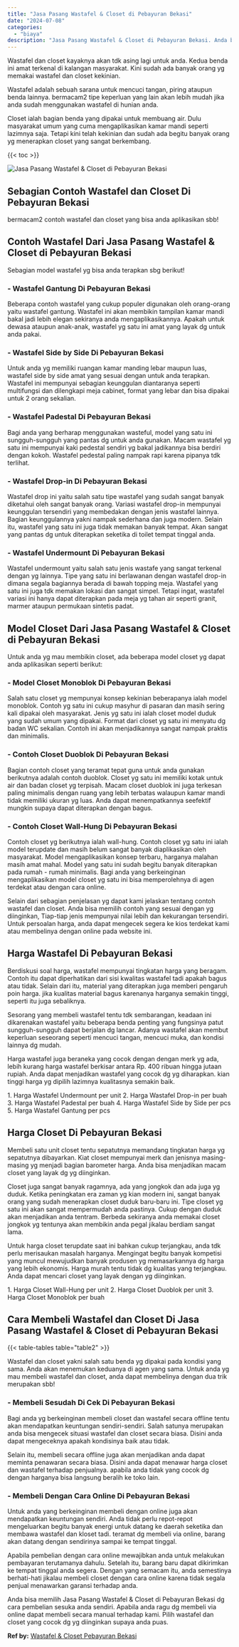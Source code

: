 ```yaml
---
title: "Jasa Pasang Wastafel & Closet di Pebayuran Bekasi"
date: "2024-07-08"
categories: 
  - "biaya"
description: "Jasa Pasang Wastafel & Closet di Pebayuran Bekasi. Anda bisa memilih Jasa Pasang Wastafel & Closet di Pebayuran Bekasi dg cara pembelian sesuka anda sendiri...."
---
```


Wastafel dan closet kayaknya akan tdk asing lagi untuk anda. Kedua benda ini amat terkenal di kalangan masyarakat. Kini sudah ada banyak orang yg memakai wastafel dan closet kekinian.

Wastafel adalah sebuah sarana untuk mencuci tangan, piring ataupun benda lainnya. bermacam2 tipe keperluan yang lain akan lebih mudah jika anda sudah menggunakan wastafel di hunian anda.

Closet ialah bagian benda yang dipakai untuk membuang air. Dulu masyarakat umum yang cuma mengaplikasikan kamar mandi seperti lazimnya saja. Tetapi kini telah kekinian dan sudah ada begitu banyak orang yg menerapkan closet yang sangat berkembang.

{{< toc >}}

![Jasa Pasang Wastafel & Closet di Pebayuran Bekasi](/images/wastafel-closet-murah43.png)

## Sebagian Contoh Wastafel dan Closet Di Pebayuran Bekasi

bermacam2 contoh wastafel dan closet yang bisa anda aplikasikan sbb!

## Contoh Wastafel Dari Jasa Pasang Wastafel & Closet di Pebayuran Bekasi

Sebagian model wastafel yg bisa anda terapkan sbg berikut!

### \- Wastafel Gantung Di Pebayuran Bekasi

Beberapa contoh wastafel yang cukup populer digunakan oleh orang-orang yaitu wastafel gantung. Wastafel ini akan membikin tampilan kamar mandi bakal jadi lebih elegan sekiranya anda mengaplikasikannya. Apakah untuk dewasa ataupun anak-anak, wastafel yg satu ini amat yang layak dg untuk anda pakai.

### \- Wastafel Side by Side Di Pebayuran Bekasi

Untuk anda yg memiliki ruangan kamar manding lebar maupun luas, wastafel side by side amat yang sesuai dengan untuk anda terapkan. Wastafel ini mempunyai sebagian keunggulan diantaranya seperti multifungsi dan dilengkapi meja cabinet, format yang lebar dan bisa dipakai untuk 2 orang sekalian.

### \- Wastafel Padestal Di Pebayuran Bekasi

Bagi anda yang berharap menggunakan wasteful, model yang satu ini sungguh-sungguh yang pantas dg untuk anda gunakan. Macam wastafel yg satu ini mempunyai kaki pedestal sendiri yg bakal jadikannya bisa berdiri dengan kokoh. Wastafel pedestal paling nampak rapi karena pipanya tdk terlihat.

### \- Wastafel Drop-in Di Pebayuran Bekasi

Wastafel drop ini yaitu salah satu tipe wastafel yang sudah sangat banyak diketahui oleh sangat banyak orang. Variasi wastafel drop-in mempunyai keunggulan tersendiri yang membedakan dengan jenis wastafel lainnya. Bagian keunggulannya yakni nampak sederhana dan juga modern. Selain itu, wastafel yang satu ini juga tidak memakan banyak tempat. Akan sangat yang pantas dg untuk diterapkan seketika di toilet tempat tinggal anda.

### \- Wastafel Undermount Di Pebayuran Bekasi

Wastafel undermount yaitu salah satu jenis wastafe yang sangat terkenal dengan yg lainnya. Tipe yang satu ini berlawanan dengan wastafel drop-in dimana segala bagiannya berada di bawah topping meja. Wastafel yang satu ini juga tdk memakan lokasi dan sangat simpel. Tetapi ingat, wastafel variasi ini hanya dapat diterapkan pada meja yg tahan air seperti granit, marmer ataupun permukaan sintetis padat.

## Model Closet Dari Jasa Pasang Wastafel & Closet di Pebayuran Bekasi

Untuk anda yg mau membikin closet, ada beberapa model closet yg dapat anda aplikasikan seperti berikut:

### \- Model Closet Monoblok Di Pebayuran Bekasi

Salah satu closet yg mempunyai konsep kekinian beberapanya ialah model monoblok. Contoh yg satu ini cukup masyhur di pasaran dan masih sering kali dipakai oleh masyarakat. Jenis yg satu ini ialah closet model duduk yang sudah umum yang dipakai. Format dari closet yg satu ini menyatu dg badan WC sekalian. Contoh ini akan menjadikannya sangat nampak praktis dan minimalis.

### \- Contoh Closet Duoblok Di Pebayuran Bekasi

Bagian contoh closet yang teramat tepat guna untuk anda gunakan berikutnya adalah contoh duoblok. Closet yg satu ini memiliki kotak untuk air dan badan closet yg terpisah. Macam closet duoblok ini juga terkesan paling minimalis dengan ruang yang lebih terbatas walaupun kamar mandi tidak memiliki ukuran yg luas. Anda dapat menempatkannya seefektif mungkin supaya dapat diterapkan dengan bagus.

### \- Contoh Closet Wall-Hung Di Pebayuran Bekasi

Contoh closet yg berikutnya ialah wall-hung. Contoh closet yg satu ini ialah model terupdate dan masih belum sangat banyak diaplikasikan oleh masyarakat. Model mengaplikasikan konsep terbaru, harganya malahan masih amat mahal. Model yang satu ini sudah begitu banyak diterapkan pada rumah - rumah minimalis. Bagi anda yang berkeinginan mengaplikasikan model closet yg satu ini bisa memperolehnya di agen terdekat atau dengan cara online.

Selain dari sebagian penjelasan yg dapat kami jelaskan tentang contoh wastafel dan closet. Anda bisa memilih contoh yang sesuai dengan yg diinginkan, Tiap-tiap jenis mempunyai nilai lebih dan kekurangan tersendiri. Untuk persoalan harga, anda dapat mengecek segera ke kios terdekat kami atau membelinya dengan online pada website ini.

## Harga Wastafel Di Pebayuran Bekasi

Berdiskusi soal harga, wastafel mempunyai tingkatan harga yang beragam. Contoh itu dapat diperhatikan dari sisi kwalitas wastafel tadi apakah bagus atau tidak. Selain dari itu, material yang diterapkan juga memberi pengaruh poin harga. jika kualitas material bagus karenanya harganya semakin tinggi, seperti itu juga sebaliknya.

Sesorang yang membeli wastafel tentu tdk sembarangan, keadaan ini dikarenakan wastafel yaitu beberapa benda penting yang fungsinya patut sungguh-sungguh dapat berjalan dg lancar. Adanya wastafel akan membut keperluan seseorang seperti mencuci tangan, mencuci muka, dan kondisi lainnya dg mudah.

Harga wastafel juga beraneka yang cocok dengan dengan merk yg ada, lebih kurang harga wastafel berkisar antara Rp. 400 ribuan hingga jutaan rupiah. Anda dapat menjadikan wastafel yang cocok dg yg diharapkan. kian tinggi harga yg dipilih lazimnya kualitasnya semakin baik.

1\. Harga Wastafel Undermount per unit 2. Harga Wastafel Drop-in per buah 3. Harga Wastafel Padestal per buah 4. Harga Wastafel Side by Side per pcs 5. Harga Wastafel Gantung per pcs

## Harga Closet Di Pebayuran Bekasi

Membeli satu unit closet tentu sepatutnya memandang tingkatan harga yg sepatutnya dibayarkan. Kiat closet mempunyai merk dan jenisnya masing-masing yg menjadi bagian barometer harga. Anda bisa menjadikan macam closet yang layak dg yg diinginkan.

Closet juga sangat banyak ragamnya, ada yang jongkok dan ada juga yg duduk. Ketika peningkatan era zaman yg kian modern ini, sangat banyak orang yang sudah menerapkan closet duduk baru-baru ini. Tipe closet yg satu ini akan sangat mempermudah anda pastinya. Cukup dengan duduk akan menjadikan anda tentram. Berbeda sekiranya anda memakai closet jongkok yg tentunya akan membikin anda pegal jikalau berdiam sangat lama.

Untuk harga closet terupdate saat ini bahkan cukup terjangkau, anda tdk perlu merisaukan masalah harganya. Mengingat begitu banyak kompetisi yang muncul mewujudkan banyak produsen yg memasarkannya dg harga yang lebih ekonomis. Harga murah tentu tidak dg kualitas yang terjangkau. Anda dapat mencari closet yang layak dengan yg diinginkan.

1\. Harga Closet Wall-Hung per unit 2. Harga Closet Duoblok per unit 3. Harga Closet Monoblok per buah

## Cara Membeli Wastafel dan Closet Di Jasa Pasang Wastafel & Closet di Pebayuran Bekasi

{{< table-tables table="table2" >}}

Wastafel dan closet yakni salah satu benda yg dipakai pada kondisi yang sama. Anda akan menemukan keduanya di agen yang sama. Untuk anda yg mau membeli wastafel dan closet, anda dapat membelinya dengan dua trik merupakan sbb!

### \- Membeli Sesudah Di Cek Di Pebayuran Bekasi

Bagi anda yg berkeinginan membeli closet dan wastafel secara offline tentu akan mendapatkan keuntungan sendiri-sendiri. Salah satunya merupakan anda bisa mengecek situasi wastafel dan closet secara biasa. Disini anda dapat mengeceknya apakah kondisinya baik atau tidak.

Selain itu, membeli secara offline juga akan menjadikan anda dapat meminta penawaran secara biasa. Disini anda dapat menawar harga closet dan wastafel terhadap penjualnya. apabila anda tidak yang cocok dg dengan harganya bisa langsung beralih ke toko lain.

### \- Membeli Dengan Cara Online Di Pebayuran Bekasi

Untuk anda yang berkeinginan membeli dengan online juga akan mendapatkan keuntungan sendiri. Anda tidak perlu repot-repot mengeluarkan begitu banyak energi untuk datang ke daerah seketika dan membawa wastafel dan kloset tadi. teramat dg membeli via online, barang akan datang dengan sendirinya sampai ke tempat tinggal.

Apabila pembelian dengan cara online mewajibkan anda untuk melakukan pembayaran terutamanya dahulu. Setelah itu, barang baru dapat dikirimkan ke tempat tinggal anda segera. Dengan yang semacam itu, anda semestinya berhati-hati jikalau membeli closet dengan cara online karena tidak segala penjual menawarkan garansi terhadap anda.

Anda bisa memilih Jasa Pasang Wastafel & Closet di Pebayuran Bekasi dg cara pembelian sesuka anda sendiri. Apabila anda ragu dg membeli via online dapat membeli secara manual terhadap kami. Pilih wastafel dan closet yang cocok dg yg diinginkan supaya anda puas.

**Ref by:** [Wastafel & Closet Pebayuran Bekasi](https://id.wikipedia.org/wiki/Wastafel)
